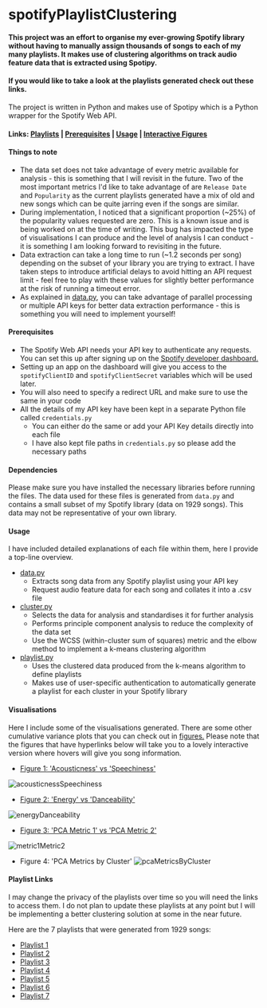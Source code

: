 # spotifyPlaylistClustering

#### This project was an effort to organise my ever-growing Spotify library without having to manually assign thousands of songs to each of my many playlists. It makes use of clustering algorithms on track audio feature data that is extracted using Spotipy. 

#### If you would like to take a look at the playlists generated check out these links.

The project is written in Python and makes use of Spotipy which is a Python wrapper for the Spotify Web API.

#### Links: [Playlists](#playlist-links) | [Prerequisites](#prerequisites) | [Usage](#usage) | [Interactive Figures](#visualisations)

#### Things to note
- The data set does not take advantage of every metric available for analysis - this is something that I will revisit in the future. Two of the most important metrics I'd like to take advantage of are `Release Date` and `Popularity` as the current playlists generated have a mix of old and new songs which can be quite jarring even if the songs are similar.
- During implementation, I noticed that a significant proportion (~25%) of the popularity values requested are zero. This is a known issue and is being worked on at the time of writing. This bug has impacted the type of visualisations I can produce and the level of analysis I can conduct - it is something I am looking forward to revisiting in the future.
- Data extraction can take a long time to run (~1.2 seconds per song) depending on the subset of your library you are trying to extract. I have taken steps to introduce artificial delays to avoid hitting an API request limit - feel free to play with these values for slightly better performance at the risk of running a timeout error.
- As explained in [data.py](https://github.com/r-reji/spotifyPlaylistClustering/blob/main/data.py), you can take advantage of parallel processing or multiple API keys for better data extraction performance - this is something you will need to implement yourself!

#### Prerequisites

- The Spotify Web API needs your API key to authenticate any requests. You can set this up after signing up on the [Spotify developer dashboard.](https://developer.spotify.com)
- Setting up an app on the dashboard will give you access to the `spotifyClientID` and `spotifyClientSecret` variables which will be used later.
- You will also need to specify a redirect URL and make sure to use the same in your code
- All the details of my API key have been kept in a separate Python file called `credentials.py`
   - You can either do the same or add your API Key details directly into each file
   - I have also kept file paths in `credentials.py` so please add the necessary paths
  
#### Dependencies
Please make sure you have installed the necessary libraries before running the files. 
The data used for these files is generated from `data.py` and contains a small subset of my Spotify library (data on 1929 songs). This data may not be representative of your own library.

#### Usage
I have included detailed explanations of each file within them, here I provide a top-line overview.

- [data.py](https://github.com/r-reji/spotifyPlaylistClustering/blob/main/data.py)
   - Extracts song data from any Spotify playlist using your API key
   - Request audio feature data for each song and collates it into a .csv file
- [cluster.py](https://github.com/r-reji/spotifyPlaylistClustering/blob/main/cluster.py)
   - Selects the data for analysis and standardises it for further analysis
   - Performs principle component analysis to reduce the complexity of the data set
   - Use the WCSS (within-cluster sum of squares) metric and the elbow method to implement a k-means clustering algorithm
- [playlist.py](https://github.com/r-reji/spotifyPlaylistClustering/blob/main/playlist.py)
   - Uses the clustered data produced from the k-means algorithm to define playlists
   - Makes use of user-specific authentication to automatically generate a playlist for each cluster in your Spotify library

#### Visualisations
Here I include some of the visualisations generated. There are some other cumulative variance plots that you can check out in [figures.](https://github.com/r-reji/spotifyPlaylistClustering/tree/main/figures) 
Please note that the figures that have hyperlinks below will take you to a lovely interactive version where hovers will give you song information.

- [Figure 1: 'Acousticness' vs 'Speechiness'](https://htmlpreview.github.io/?https://github.com/r-reji/spotifyPlaylistClustering/blob/main/figures/acousticnessSpeechiness.html) 
 
![acousticnessSpeechiness](https://user-images.githubusercontent.com/112977394/196700847-249a9ad7-c260-4439-9805-a51015a95abb.png)

- [Figure 2: 'Energy' vs 'Danceability'](https://htmlpreview.github.io/?https://github.com/r-reji/spotifyPlaylistClustering/blob/main/figures/energyDanceability.html)
 
![energyDanceability](https://user-images.githubusercontent.com/112977394/196703934-d9a6b759-670a-4289-8d9f-6ffc9829447e.png)

- [Figure 3: 'PCA Metric 1' vs 'PCA Metric 2'](https://htmlpreview.github.io/?https://github.com/r-reji/spotifyPlaylistClustering/blob/main/figures/metric1Metric2.html)
 
![metric1Metric2](https://user-images.githubusercontent.com/112977394/196703971-9c4195ac-0e06-488c-8dc2-ce3d2ba45955.png)

- Figure 4: 'PCA Metrics by Cluster'
![pcaMetricsByCluster](https://user-images.githubusercontent.com/112977394/196703998-cd22d9f5-6cf2-4b12-bdbf-16d4b5274a7c.png)

#### Playlist Links
I may change the privacy of the playlists over time so you will need the links to access them. I do not plan to update these playlists at any point but I will be implementing a better clustering solution at some in the near future.

Here are the 7 playlists that were generated from 1929 songs:

- [Playlist 1](https://open.spotify.com/playlist/7EqhbZpWL2bTsl9bYprD5K?si=e7f5399e57174f8e&pt=12ec58d4377c767b39ec00240c12b466)
- [Playlist 2](https://open.spotify.com/playlist/2UjwUlCtMSG5fJqCIUduGb?si=209a9aa128c44168&pt=6a7b668e2915ced615aeeadd45682b79)
- [Playlist 3](https://open.spotify.com/playlist/0LOQHsLS4Ah8qoGEocD2BV?si=464f7d648d3540f2&pt=11064f5efa5ff0877cad71dc363b4370)
- [Playlist 4](https://open.spotify.com/playlist/58zj05l9BBQ7qRF5aZAdJs?si=9b46cf11371440a5&pt=5dbfc33d43751bab5a6585aa7af69f65)
- [Playlist 5](https://open.spotify.com/playlist/2k1O2u8wcWzcfaHjBPBdKo?si=b3a438c17b624043&pt=389dc5a3f1b9268fda20d5a64e183bc5)
- [Playlist 6](https://open.spotify.com/playlist/06YL9wvAiCBQPYSCN1NPkW?si=cf0890c4c4ed4f35&pt=15fcfce0c20dc4dd3d625aa5e1103b5e)
- [Playlist 7](https://open.spotify.com/playlist/1xKk6ZFGqlJ8mBoL9fAKhm?si=ad6d7292e2974fb6)



